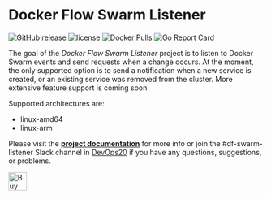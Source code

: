 # Docker Flow Swarm Listener

[![GitHub release](https://img.shields.io/github/release/docker-flow/docker-flow-swarm-listener.svg)]()
[![license](https://img.shields.io/github/license/docker-flow/docker-flow-swarm-listener.svg)]()
[![Docker Pulls](https://img.shields.io/docker/pulls/vfarcic/docker-flow-swarm-listener.svg)]()
[![Go Report Card](https://goreportcard.com/badge/github.com/docker-flow/docker-flow-swarm-listener)](https://goreportcard.com/report/github.com/docker-flow/docker-flow-swarm-listener)

The goal of the *Docker Flow Swarm Listener* project is to listen to Docker Swarm events and send requests when a change occurs. At the moment, the only supported option is to send a notification when a new service is created, or an existing service was removed from the cluster. More extensive feature support is coming soon.

Supported architectures are:
- linux-amd64
- linux-arm

Please visit the **[project documentation](http://swarmlistener.dockerflow.com)** for more info or join the #df-swarm-listener Slack channel in [DevOps20](http://slack.devops20toolkit.com/) if you have any questions, suggestions, or problems.

<a href='https://ko-fi.com/A655LRB' target='_blank'><img height='36' style='border:0px;height:36px;' src='https://az743702.vo.msecnd.net/cdn/kofi2.png?v=0' border='0' alt='Buy Me a Coffee at ko-fi.com' /></a>
